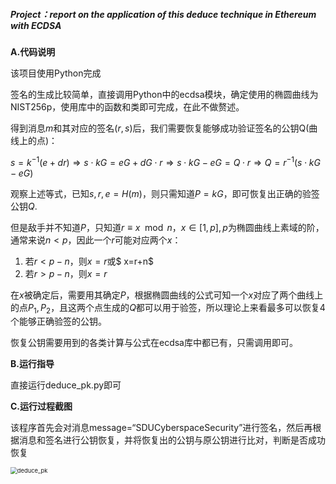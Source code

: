 ##### Project：report on the application of this deduce technique in Ethereum with ECDSA

**A.代码说明**

该项目使用Python完成

签名的生成比较简单，直接调用Python中的ecdsa模块，确定使用的椭圆曲线为NIST256p，使用库中的函数和类即可完成，在此不做赘述。

得到消息$m$和其对应的签名$(r,s)$后，我们需要恢复能够成功验证签名的公钥Q(曲线上的点)：

$s=k^{-1}(e+dr)\Rightarrow s\cdot kG=eG+dG\cdot r\Rightarrow s\cdot kG-eG=Q\cdot r\Rightarrow Q=r^{-1}(s\cdot kG-eG)$

观察上述等式，已知$s,r,e=H(m)$，则只需知道$P=kG$，即可恢复出正确的验签公钥$Q$.

但是敌手并不知道$P$，只知道$r \equiv x \mod n，x\in[1,p],p$为椭圆曲线上素域的阶，通常来说$n\lt p$，因此一个$r$可能对应两个$x$：

1. 若$r\lt p-n$，则$x=r$或$ x=r+n$
2. 若$r\gt p-n$，则$x=r$

在$x$被确定后，需要用其确定$P$，根据椭圆曲线的公式可知一个$x$对应了两个曲线上的点$P_1,P_2$，且这两个点生成的$Q$都可以用于验签，所以理论上来看最多可以恢复4个能够正确验签的公钥。

恢复公钥需要用到的各类计算与公式在ecdsa库中都已有，只需调用即可。

**B.运行指导**

直接运行deduce_pk.py即可

**C.运行过程截图**

该程序首先会对消息message=“SDUCyberspaceSecurity”进行签名，然后再根据消息和签名进行公钥恢复，并将恢复出的公钥与原公钥进行比对，判断是否成功恢复

<img src="D:\a\创新创业实践\project\deduce public key\deduce_pk.png" alt="deduce_pk" style="zoom:67%;" />

